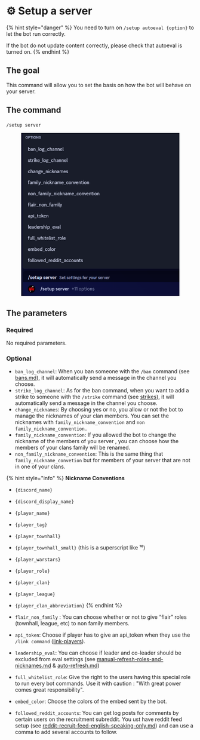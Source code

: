 # ⚙️ Setup a server

{% hint style="danger" %}
You need to turn on `/setup autoeval {option}` to let the bot run correctly.

If the bot do not update content correctly, please check that autoeval is turned on.
{% endhint %}

## The goal

This command will allow you to set the basis on how the bot will behave on your server.

## The command

`/setup server`

<figure><img src="../.gitbook/assets/image (128).png" alt=""><figcaption></figcaption></figure>

## The parameters

### Required

No required parameters.

### Optional

* `ban_log_channel`: When you ban someone with the `/ban` command (see [bans.md](../clans-management/bans.md "mention")), it will automatically send a message in the channel you choose.
* `strike_log_channel`: As for the ban command, when you want to add a strike to someone with the `/strike` command (see [strikes](../clans-management/strikes/ "mention")), it will automatically send a message in the channel you choose.
* `change_nicknames`: By choosing yes or no, you allow or not the bot to manage the nicknames of your clan members. You can set the nicknames with `family_nickname_convention` and `non family_nickname_convention.`
* `family_nickname_convention`: If you allowed the bot to change the nickname of the members of you server , you can choose how the members of your clans family will be renamed.
* `non_family_nickname_convention`:  This is the same thing that `family_nickname_convetion` but for members of your server that are not in one of your clans.

{% hint style="info" %}
**Nickname Conventions**

* `{discord_name}`
* `{discord_display_name}`
* `{player_name}`
* `{player_tag}`
* `{player_townhall}`
* `{player_townhall_small}` (this is a superscript like ¹⁶)
* `{player_warstars}`
* `{player_role}`
* `{player_clan}`
* `{player_league}`
* `{player_clan_abbreviation}`
{% endhint %}

* `flair_non_family` : You can choose whether or not to give “flair” roles (townhall, league, etc) to non family members.
* `api_token`: Choose if player has to give an api\_token when they use the `/link command` ([link-players](../clan-setups/link-players/ "mention")).
* `leadership_eval`: You can choose if leader and co-leader should be excluded from eval settings (see [manual-refresh-roles-and-nicknames.md](../players-roles/manual-refresh-roles-and-nicknames.md "mention") & [auto-refresh.md](../players-roles/auto-refresh.md "mention"))
* `full_whitelist_role`: Give the right to the users having this special role to run every bot commands. Use it with caution : "With great power comes great responsibility".
* `embed_color`:  Choose the colors of the embed sent by the bot.
* `followed_reddit_accounts`: You can get log posts for comments by certain users on the recruitment subreddit. You ust have reddit feed setup (see [reddit-recruit-feed-english-speaking-only.md](reddit-recruit-feed-english-speaking-only.md "mention")) and can use a comma to add several accounts to follow.
